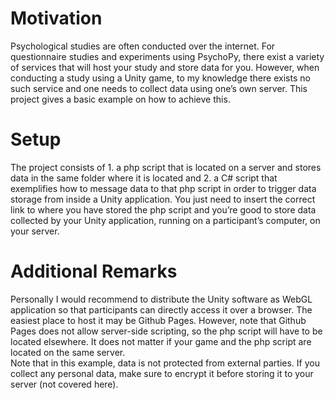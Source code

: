 # Motivation
Psychological studies are often conducted over the internet. For questionnaire studies and experiments using PsychoPy, there exist a variety of services that will host your study and store data for you. However, when conducting a study using a Unity game, to my knowledge there exists no such service and one needs to collect data using one’s own server. This project gives a basic example on how to achieve this. 

# Setup
The project consists of 1. a php script that is located on a server and stores data in the same folder where it is located and 2. a C# script that exemplifies how to message data to that php script in order to trigger data storage from inside a Unity application. You just need to insert the correct link to where you have stored the php script and you’re good to store data collected by your Unity application, running on a participant’s computer, on your server. 

# Additional Remarks
Personally I would recommend to distribute the Unity software as WebGL application so that participants can directly access it over a browser. The easiest place to host it may be Github Pages. However, note that Github Pages does not allow server-side scripting, so the php script will have to be located elsewhere. It does not matter if your game and the php script are located on the same server.  
Note that in this example, data is not protected from external parties. If you collect any personal data, make sure to encrypt it before storing it to your server (not covered here). 

